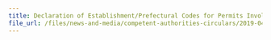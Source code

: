 ```yaml
---
title: Declaration of Establishment/Prefectural Codes for Permits Involving Food Fish Fry and Breeding Food Fish 
file_url: /files/news-and-media/competent-authorities-circulars/2019-04-05-CA.pdf
---
```

